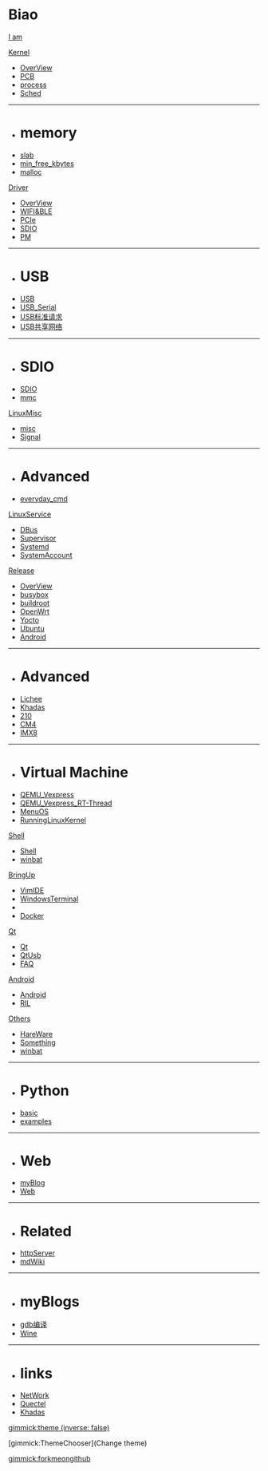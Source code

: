 # Biao

[I am](index.md)

[Kernel]()

  * [OverView](Kernel/OverView.md)
  * [PCB](Kernel/PCB.md)
  * [process](Kernel/process.md)
  * [Sched](Kernel/Sched.md)
  - - - -
  * # memory
  * [slab](Kernel/slab.md)
  * [min_free_kbytes](Kernel/mem/min_free_kbytes.md)
  * [malloc](Kernel/mem/malloc.md)

[Driver]()

  * [OverView](Driver/OverView.md)
  * [WIFI&BLE](Driver/WIFI_BT.md)
  * [PCIe](Driver/PCIe.md)
  * [SDIO](Driver/SDIO.md)
  * [PM](Driver/PM.md)
  - - - -
  * # USB
  * [USB](Driver/USB/USB.md)
  * [USB_Serial](Driver/USB/USB_Serial.md)
  * [USB标准请求](Driver/USB/UsbRequest.md)
  * [USB共享网络](Driver/USB/USB_Share_Net_With_Host.md)
  - - - -
  * # SDIO
  * [SDIO](Driver/SDIO/SDIO.md)
  * [mmc](Driver/SDIO/mmcSD.md)

[LinuxMisc]()

  * [misc](MISC/misc.md)
  * [Signal](MISC/Signal.md)
  - - - -
  * # Advanced
  * [everyday_cmd](MISC/everydataCMD.md)


[LinuxService]()

  * [DBus](DebianLinux/DBus.md)
  * [Supervisor](DebianLinux/Supervisor.md)
  * [Systemd](DebianLinux/Systemd.md)
  * [SystemAccount](DebianLinux/UserManagement.md)

[Release]()

  * [OverView](LinuxRelease/OverView.md)
  * [busybox](LinuxRelease/busybox.md)
  * [buildroot](LinuxRelease/buildroot.md)
  * [OpenWrt](LinuxRelease/OpenWrt.md)
  * [Yocto](LinuxRelease/Yocto.md)
  * [Ubuntu](LinuxRelease/Ubuntu.md)
  * [Android](LinuxRelease/Android.md)
  - - - -
  * # Advanced
  * [Lichee](LinuxRelease/licheezero.md)
  * [Khadas](LinuxRelease/Khadas.md)
  * [210](LinuxRelease/210.md)
  * [CM4](LinuxRelease/Raspberry.CM4.md)
  * [IMX8](LinuxRelease/IMX8_Android9_Bringup.md)
  - - - -
  * # Virtual Machine
  * [QEMU_Vexpress](LinuxRelease/Vexpress.md)
  * [QEMU_Vexpress_RT-Thread](LinuxRelease/Vexpress_RT-Thread.md)
  * [MenuOS](LinuxRelease/LinuxRelease/menu/MenuOS.md)
  * [RunningLinuxKernel](LinuxRelease/running/RunningLinuxKernel.md)


[Shell]()

  * [Shell](SHELL/linuxshell.md)
  * [winbat](SHELL/winbat.md)

[BringUp]()

  * [VimIDE](BringUp/VimIDE.md)
  * [WindowsTerminal](BringUp/WindowsTerminal.md)
  * [](BringUp/.md)
  * [Docker](BringUp/docker.md)

[Qt]()

  * [Qt](Qt/Qt.md)
  * [QtUsb](Qt/QtUSB.md)
  * [FAQ](Qt/FAQs.md)

 
[Android]()

  * [Android](Android/AndroidTek.md)
  * [RIL](Android/RIL.md)

[Others]()

  * [HareWare](Others/Hardware.md)
  * [Something](Others/Something.md)
  * [winbat](Others/SystemV.md)
  - - - -
   * # Python
   * [basic](Others/Python/pybasic.md)
   * [examples](Others/Python/useful_example.md)
  - - - -
  * # Web
  * [myBlog](Otherss/Web/myBlog.md)
  * [Web](Otherss/Web/OverView.md)
  - - - -
  * # Related
  * [httpServer](Others/Web/pyHttpServer.md)
  * [mdWiki](Others/Web/mdWiki.md)
  - - - -
  * # myBlogs
  * [gdb编译](Others/myBlogs/2020_11_29_QEMU_gdb.md)
  * [Wine](Others/Wine.md)
  - - - -
  * # links
  * [NetWork](Others/links/network.md)
  * [Quectel](Others/links/quectel.md)
  * [Khadas](Others/links/KhadasDoc.md)

[gimmick:theme (inverse: false)](spacelab)

[gimmick:ThemeChooser](Change theme)

[gimmick:forkmeongithub](http://github.com/QuectelWB/myStudy/)

<!-- counter pixel for counting visitors -->
<!-- <img src="http://stats.markdown.io/mdwiki_info.gif" style="display:none;"/> -->

<script>
$(document).ready(function() {
  $.md.stage('all_ready').subscribe(function (done) {
    var warning="";
    warning+="ATTENTION: This is the unstable MDwiki website. For documentation of the latest stable ";
    warning+="MDwiki please see <a href='http://www.mdwiki.info'>the stable documentation.</a>";

    $('#md-content').prepend($('<div class="alert alert-danger">' + warning + '</div>'));
    done();
  });
});
</script>

<script type="text/javascript">

  var _gaq = _gaq || [];
  _gaq.push(['_setAccount', 'UA-44627253-1']);
  _gaq.push(['_trackPageview']);

  (function() {
    var ga = document.createElement('script'); ga.type = 'text/javascript'; ga.async = true;
    ga.src = ('https:' == document.location.protocol ? 'https://ssl' : 'http://www') + '.google-analytics.com/ga.js';
    var s = document.getElementsByTagName('script')[0]; s.parentNode.insertBefore(ga, s);
  })();

</script>

